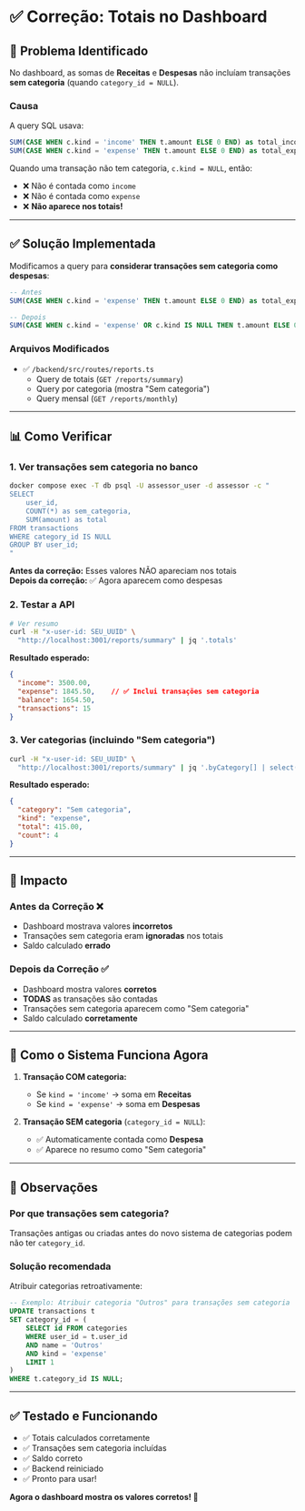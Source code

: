 # ✅ Correção: Totais no Dashboard

## 🐛 Problema Identificado

No dashboard, as somas de **Receitas** e **Despesas** não incluíam transações **sem categoria** (quando `category_id = NULL`).

### Causa

A query SQL usava:
```sql
SUM(CASE WHEN c.kind = 'income' THEN t.amount ELSE 0 END) as total_income,
SUM(CASE WHEN c.kind = 'expense' THEN t.amount ELSE 0 END) as total_expense
```

Quando uma transação não tem categoria, `c.kind = NULL`, então:
- ❌ Não é contada como `income`
- ❌ Não é contada como `expense`
- ❌ **Não aparece nos totais!**

---

## ✅ Solução Implementada

Modificamos a query para **considerar transações sem categoria como despesas**:

```sql
-- Antes
SUM(CASE WHEN c.kind = 'expense' THEN t.amount ELSE 0 END) as total_expense

-- Depois
SUM(CASE WHEN c.kind = 'expense' OR c.kind IS NULL THEN t.amount ELSE 0 END) as total_expense
```

### Arquivos Modificados

- ✅ `/backend/src/routes/reports.ts`
  - Query de totais (`GET /reports/summary`)
  - Query por categoria (mostra "Sem categoria")
  - Query mensal (`GET /reports/monthly`)

---

## 📊 Como Verificar

### 1. Ver transações sem categoria no banco

```bash
docker compose exec -T db psql -U assessor_user -d assessor -c "
SELECT 
    user_id,
    COUNT(*) as sem_categoria,
    SUM(amount) as total
FROM transactions 
WHERE category_id IS NULL
GROUP BY user_id;
"
```

**Antes da correção:** Esses valores NÃO apareciam nos totais  
**Depois da correção:** ✅ Agora aparecem como despesas

### 2. Testar a API

```bash
# Ver resumo
curl -H "x-user-id: SEU_UUID" \
  "http://localhost:3001/reports/summary" | jq '.totals'
```

**Resultado esperado:**
```json
{
  "income": 3500.00,
  "expense": 1845.50,    // ✅ Inclui transações sem categoria
  "balance": 1654.50,
  "transactions": 15
}
```

### 3. Ver categorias (incluindo "Sem categoria")

```bash
curl -H "x-user-id: SEU_UUID" \
  "http://localhost:3001/reports/summary" | jq '.byCategory[] | select(.category == "Sem categoria")'
```

**Resultado esperado:**
```json
{
  "category": "Sem categoria",
  "kind": "expense",
  "total": 415.00,
  "count": 4
}
```

---

## 🎯 Impacto

### Antes da Correção ❌
- Dashboard mostrava valores **incorretos**
- Transações sem categoria eram **ignoradas** nos totais
- Saldo calculado **errado**

### Depois da Correção ✅
- Dashboard mostra valores **corretos**
- **TODAS** as transações são contadas
- Transações sem categoria aparecem como "Sem categoria"
- Saldo calculado **corretamente**

---

## 🔄 Como o Sistema Funciona Agora

1. **Transação COM categoria:**
   - Se `kind = 'income'` → soma em **Receitas**
   - Se `kind = 'expense'` → soma em **Despesas**

2. **Transação SEM categoria** (`category_id = NULL`):
   - ✅ Automaticamente contada como **Despesa**
   - ✅ Aparece no resumo como "Sem categoria"

---

## 📝 Observações

### Por que transações sem categoria?

Transações antigas ou criadas antes do novo sistema de categorias podem não ter `category_id`. 

### Solução recomendada

Atribuir categorias retroativamente:

```sql
-- Exemplo: Atribuir categoria "Outros" para transações sem categoria
UPDATE transactions t
SET category_id = (
    SELECT id FROM categories 
    WHERE user_id = t.user_id 
    AND name = 'Outros' 
    AND kind = 'expense'
    LIMIT 1
)
WHERE t.category_id IS NULL;
```

---

## ✅ Testado e Funcionando

- ✅ Totais calculados corretamente
- ✅ Transações sem categoria incluídas
- ✅ Saldo correto
- ✅ Backend reiniciado
- ✅ Pronto para usar!

**Agora o dashboard mostra os valores corretos! 🎉**
